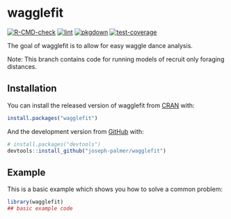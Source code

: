 
# wagglefit

[![R-CMD-check](https://github.com/joseph-palmer/wagglefit/actions/workflows/check-standard.yaml/badge.svg)](https://github.com/joseph-palmer/wagglefit/actions/workflows/check-standard.yaml)
[![lint](https://github.com/joseph-palmer/wagglefit/actions/workflows/lint.yaml/badge.svg)](https://github.com/joseph-palmer/wagglefit/actions/workflows/lint.yaml)
[![pkgdown](https://github.com/joseph-palmer/wagglefit/actions/workflows/pkgdown.yaml/badge.svg)](https://github.com/joseph-palmer/wagglefit/actions/workflows/pkgdown.yaml)
[![test-coverage](https://github.com/joseph-palmer/wagglefit/actions/workflows/test-coverage.yaml/badge.svg)](https://github.com/joseph-palmer/wagglefit/actions/workflows/test-coverage.yaml)

The goal of wagglefit is to allow for easy waggle dance analysis.

Note: This branch contains code for running models of recruit only
foraging distances.

## Installation

You can install the released version of wagglefit from
[CRAN](https://CRAN.R-project.org) with:

``` r
install.packages("wagglefit")
```

And the development version from [GitHub](https://github.com/) with:

``` r
# install.packages("devtools")
devtools::install_github("joseph-palmer/wagglefit")
```

## Example

This is a basic example which shows you how to solve a common problem:

``` r
library(wagglefit)
## basic example code
```
